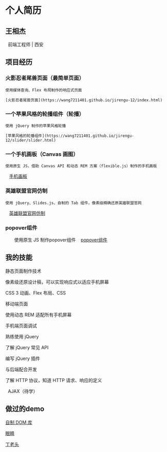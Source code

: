 # 个人简历

## 王相杰

   前端工程师 | 西安
   
## 项目经历

### 火影忍者尾兽页面（最简单页面）
    
    使用媒体查询、Flex 布局制作的响应式页面
    
    [火影忍者尾兽页面](https://wang7211401.github.io/jirengu-12/index.html)
    
### 一个苹果风格的轮播组件（轮播）

    使用 jQuery 制作的苹果风格轮播
    
    [苹果风格的轮播组件](https://wang7211401.github.io/jirengu-12/slider/slider.html)
    
### 一个手机画板（Canvas 画图）
    
    使用原生 JS，借助 Canvas API 和动态 REM 方案（flexible.js）制作的手机画板
    
    [手机画板](https://wang7211401.github.io/jirengu-12/huatu.html)
    
### 英雄联盟官网仿制

    使用 jQuery、Slides.js、自制的 Tab 组件，像素级精确还原英雄联盟官网
    
    [英雄联盟官网仿制](https://wang7211401.github.io/jirengu-12/lol/lol.html)

### popover组件
    
    使用原生 JS 制作popover组件
    [popover组件](https://wang7211401.github.io/jirengu-12/popover.html)
    
## 我的技能

   静态页面制作技术
   
   像素级还原设计稿，可以实现响应式以适应手机屏幕
   
   CSS 3 动画、Flex 布局、CSS
   
   移动端页面
   
   使用动态 REM 适配所有手机屏幕
   
   手机端页面调试
   
   熟练使用 jQuery
   
   了解 jQuery 常见 API
   
   编写 jQuery 插件
   
   与后端配合开发
   
   了解 HTTP 协议，知道 HTTP 请求、响应的定义
   
   AJAX（待学）

## 做过的demo

[自制 DOM 库](https://wang7211401.github.io/jirengu-12/test.js)

[眼睛](https://wang7211401.github.io/jirengu-12/eyes/eyes.html)

[丁老头](https://wang7211401.github.io/jirengu-12/ding/ding.html)
